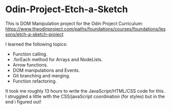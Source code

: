 # Odin-Project-Etch-a-Sketch

This is DOM Manipulation project for the Odin Project Curriculum:
https://www.theodinproject.com/paths/foundations/courses/foundations/lessons/etch-a-sketch-project


I learned the following topics:

* Function calling.
* .forEach method for Arrays and NodeLists.
* Arrow functions.
* DOM manipulations and Events.
* Git branching and merging.
* Function refactoring. 

It took me roughly 13 hours to write the JavaScript/HTML/CSS code for this.
I struggled a little with the CSS/javaScript coordination (for styles) but in the end i figured out!

